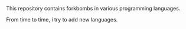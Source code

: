 This repository contains forkbombs in various programming languages.

From time to time, i try to add new languages.
